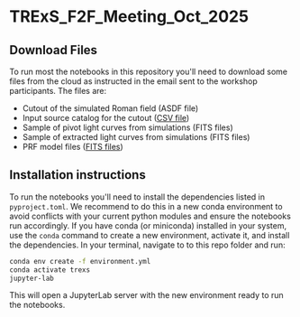 # TRExS_F2F_Meeting_Oct_2025

## Download Files

To run most the notebooks in this repository you'll need to download some files from the
cloud as instructed in the email sent to the workshop participants.
The files are:

- Cutout of the simulated Roman field (ASDF file)
- Input source catalog for the cutout ([CSV file](data/dryrun_01/catalogs/TRExS_dryrun_01_MASTER_input_catalog_v1.1_cutout.csv))
- Sample of pivot light curves from simulations (FITS files)
- Sample of extracted light curves from simulations (FITS files)
- PRF model files ([FITS files](data/dryrun_01/prf_models))

## Installation instructions

To run the notebooks you'll need to install the dependencies listed in `pyproject.toml`.
We recommend to do this in a new conda environment to avoid conflicts with your current
python modules and ensure the notebooks run accordingly. If you have conda (or miniconda)
installed in your system, use the `conda` command to create a new environment, activate it,
and install the dependencies. In your terminal, navigate to to this repo folder and run:

```bash
conda env create -f environment.yml
conda activate trexs
jupyter-lab
```

This will open a JupyterLab server with the new environment ready to run the notebooks.